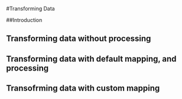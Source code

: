 #Transforming Data

##Introduction

## Transforming data without processing

## Transforming data with default mapping, and processing

## Transofrming data with custom mapping